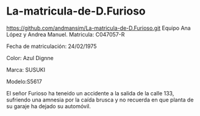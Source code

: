# La-matricula-de-D.Furioso
https://github.com/andmansim/La-matricula-de-D.Furioso.git
Equipo Ana López y Andrea Manuel. 
Matricula: C047057-R

Fecha de matriculación: 24/02/1975

Color: Azul Dignne

Marca: SUSUKI

Modelo:S5617

El señor Furioso ha teneido un accidente a la salida de la calle 133, sufriendo una amnesia por la caída brusca y no recuerda en que planta de su garaje ha dejado su automóvil.
